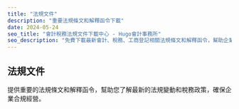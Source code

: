 ```yaml
---
title: "法規文件"
description: "重要法規條文和解釋函令下載"
date: 2024-05-24
seo_title: "會計稅務法規文件下載中心 - Hugo會計事務所"
seo_description: "免費下載最新會計、稅務、工商登記相關法規條文和解釋函令，幫助企業了解法規變動和稅務政策。立即下載 https://hugo-accounting.com/downloads/regulations/"
---
```


## 法規文件

提供重要的法規條文和解釋函令，幫助您了解最新的法規變動和稅務政策，確保企業合規經營。